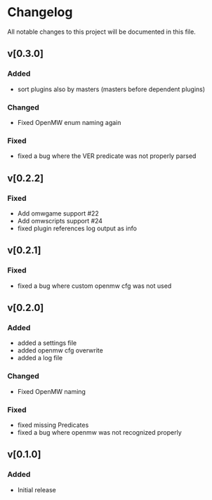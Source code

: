 # Changelog

All notable changes to this project will be documented in this file.

## v[0.3.0]

### Added

- sort plugins also by masters (masters before dependent plugins)

### Changed

- Fixed OpenMW enum naming again

### Fixed

- fixed a bug where the VER predicate was not properly parsed

## v[0.2.2]

### Fixed

- Add omwgame support  #22
- Add omwscripts support  #24
- fixed plugin references log output as info

## v[0.2.1]

### Fixed

- fixed a bug where custom openmw cfg was not used

## v[0.2.0]

### Added

- added a settings file
- added openmw cfg overwrite
- added a log file

### Changed

- Fixed OpenMW naming

### Fixed

- fixed missing Predicates
- fixed a bug where openmw was not recognized properly

## v[0.1.0]

### Added

- Initial release
